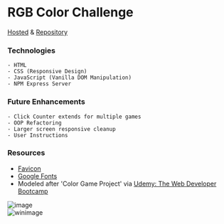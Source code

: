 # RGB Color Challenge

[Hosted](https://game-rgb.herokuapp.com/) & [Repository](https://github.com/cwithac/vanilla_colors)

### Technologies
```
- HTML
- CSS (Responsive Design)
- JavaScript (Vanilla DOM Manipulation)
- NPM Express Server
```

### Future Enhancements
```
- Click Counter extends for multiple games
- OOP Refactoring
- Larger screen responsive cleanup
- User Instructions
```

### Resources
- [Favicon](http://www.favicon.cc/?action=icon&file_id=875181)
- [Google Fonts](https://fonts.google.com/specimen/Alegreya+Sans+SC)
- Modeled after 'Color Game Project' via [Udemy: The Web Developer Bootcamp](https://www.udemy.com/the-web-developer-bootcamp)

![image](https://i.imgur.com/OiGb8xo.png)
<br>
![winimage](https://i.imgur.com/1teh5Jd.png)
